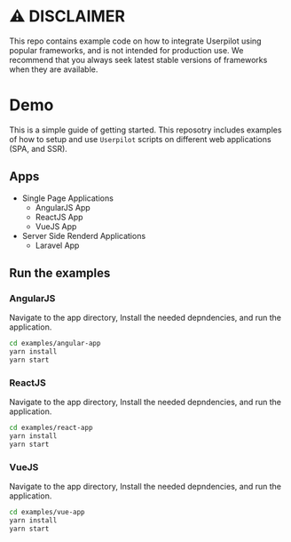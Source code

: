# ⚠️ DISCLAIMER
This repo contains example code on how to integrate Userpilot using popular frameworks, and is not intended for production use.
We recommend that you always seek latest stable versions of frameworks when they are available.


# Demo

This is a simple guide of getting started. This reposotry includes examples of how to setup and use `Userpilot` scripts on different web applications (SPA, and SSR).

## Apps
- Single Page Applications
  - AngularJS App
  - ReactJS App
  - VueJS App
- Server Side Renderd Applications
  - Laravel App

## Run the examples

### AngularJS
Navigate to the app directory, Install the needed depndencies, and run the application.
```sh
cd examples/angular-app
yarn install
yarn start
```

### ReactJS
Navigate to the app directory, Install the needed depndencies, and run the application.
```sh
cd examples/react-app
yarn install
yarn start
```

### VueJS
Navigate to the app directory, Install the needed depndencies, and run the application.
```sh
cd examples/vue-app
yarn install
yarn start
```
